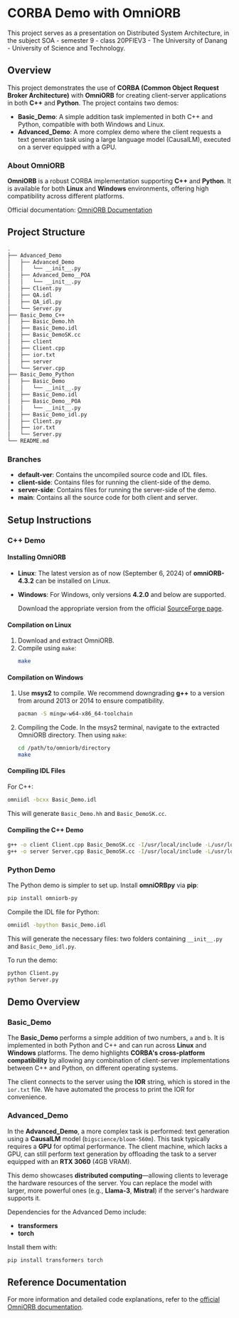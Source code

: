 
# CORBA Demo with OmniORB
This project serves as a presentation on Distributed System Architecture, in the subject SOA - semester 9 - class 20PFIEV3 - The University of Danang - University of Science and Technology.
## Overview
This project demonstrates the use of **CORBA (Common Object Request Broker Architecture)** with **OmniORB** for creating client-server applications in both **C++** and **Python**. The project contains two demos:
- **Basic_Demo**: A simple addition task implemented in both C++ and Python, compatible with both Windows and Linux.
- **Advanced_Demo**: A more complex demo where the client requests a text generation task using a large language model (CausalLM), executed on a server equipped with a GPU.

### About OmniORB
**OmniORB** is a robust CORBA implementation supporting **C++** and **Python**. It is available for both **Linux** and **Windows** environments, offering high compatibility across different platforms.

Official documentation: [OmniORB Documentation](https://omniorb.sourceforge.io/docs.html)

## Project Structure

```bash
.
├── Advanced_Demo
│   ├── Advanced_Demo
│   │   └── __init__.py
│   ├── Advanced_Demo__POA
│   │   └── __init__.py
│   ├── Client.py
│   ├── QA.idl
│   ├── QA_idl.py
│   └── Server.py
├── Basic_Demo_C++
│   ├── Basic_Demo.hh
│   ├── Basic_Demo.idl
│   ├── Basic_DemoSK.cc
│   ├── client
│   ├── Client.cpp
│   ├── ior.txt
│   ├── server
│   └── Server.cpp
├── Basic_Demo_Python
│   ├── Basic_Demo
│   │   └── __init__.py
│   ├── Basic_Demo.idl
│   ├── Basic_Demo__POA
│   │   └── __init__.py
│   ├── Basic_Demo_idl.py
│   ├── Client.py
│   ├── ior.txt
│   └── Server.py
└── README.md
```

### Branches
- **default-ver**: Contains the uncompiled source code and IDL files.
- **client-side**: Contains files for running the client-side of the demo.
- **server-side**: Contains files for running the server-side of the demo.
- **main**: Contains all the source code for both client and server.

## Setup Instructions

### C++ Demo

#### Installing OmniORB

- **Linux**: 
  The latest version as of now (September 6, 2024) of **omniORB-4.3.2** can be installed on Linux.
  
- **Windows**: 
  For Windows, only versions **4.2.0** and below are supported.
  
  Download the appropriate version from the official [SourceForge page](https://sourceforge.net/projects/omniorb/files/omniORB/).

#### Compilation on Linux
1. Download and extract OmniORB.
2. Compile using `make`:
   ```bash
   make
   ```

#### Compilation on Windows
1. Use **msys2** to compile. We recommend downgrading **g++** to a version from around 2013 or 2014 to ensure compatibility.
   
   ```bash
   pacman -S mingw-w64-x86_64-toolchain
   ```

2. Compiling the Code. In the msys2 terminal, navigate to the extracted OmniORB directory. Then using `make`:
   ```bash
   cd /path/to/omniorb/directory
   make
   ```

#### Compiling IDL Files

For C++:

```bash
omniidl -bcxx Basic_Demo.idl
```

This will generate `Basic_Demo.hh` and `Basic_DemoSK.cc`.

#### Compiling the C++ Demo

```bash
g++ -o client Client.cpp Basic_DemoSK.cc -I/usr/local/include -L/usr/local/lib -Wl,-rpath,/usr/local/lib -lomniORB4 -lomnithread
g++ -o server Server.cpp Basic_DemoSK.cc -I/usr/local/include -L/usr/local/lib -Wl,-rpath,/usr/local/lib -lomniORB4 -lomnithread
```

### Python Demo

The Python demo is simpler to set up. Install **omniORBpy** via **pip**:

```bash
pip install omniorb-py
```

Compile the IDL file for Python:

```bash
omniidl -bpython Basic_Demo.idl
```

This will generate the necessary files: two folders containing `__init__.py` and `Basic_Demo_idl.py`.

To run the demo:

```bash
python Client.py
python Server.py
```

## Demo Overview

### Basic_Demo
The **Basic_Demo** performs a simple addition of two numbers, `a` and `b`. It is implemented in both Python and C++ and can run across **Linux** and **Windows** platforms. The demo highlights **CORBA's cross-platform compatibility** by allowing any combination of client-server implementations between C++ and Python, on different operating systems.

The client connects to the server using the **IOR** string, which is stored in the `ior.txt` file. We have automated the process to print the IOR for convenience.

### Advanced_Demo
In the **Advanced_Demo**, a more complex task is performed: text generation using a **CausalLM** model (`bigscience/bloom-560m`). This task typically requires a **GPU** for optimal performance. The client machine, which lacks a GPU, can still perform text generation by offloading the task to a server equipped with an **RTX 3060** (4GB VRAM).

This demo showcases **distributed computing**—allowing clients to leverage the hardware resources of the server. You can replace the model with larger, more powerful ones (e.g., **Llama-3**, **Mistral**) if the server's hardware supports it.

Dependencies for the Advanced Demo include:
- **transformers**
- **torch**

Install them with:

```bash
pip install transformers torch
```

## Reference Documentation
For more information and detailed code explanations, refer to the [official OmniORB documentation](https://omniorb.sourceforge.io/docs.html).
